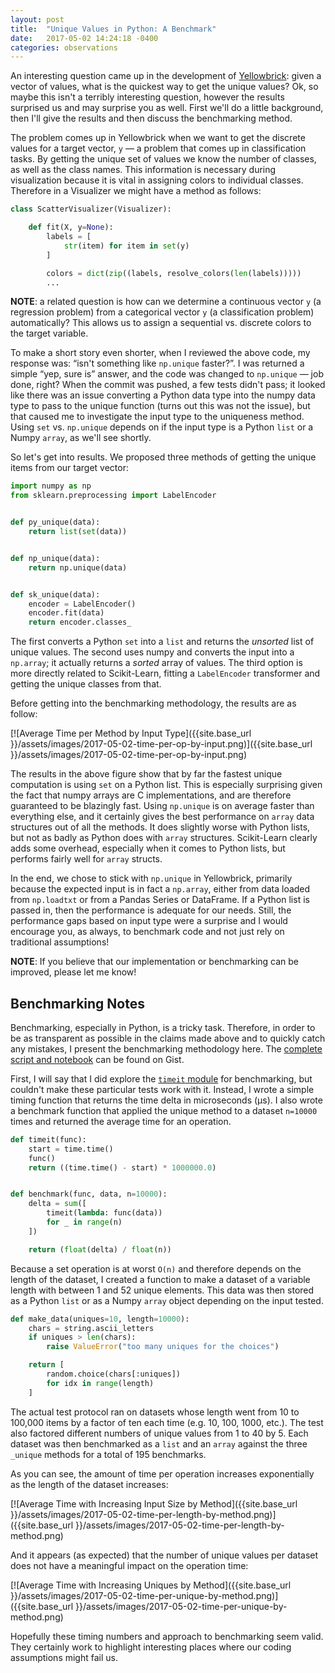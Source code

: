 ```yaml
---
layout: post
title:  "Unique Values in Python: A Benchmark"
date:   2017-05-02 14:24:18 -0400
categories: observations
---
```


An interesting question came up in the development of [Yellowbrick](http://www.scikit-yb.org/): given a vector of values, what is the quickest way to get the unique values? Ok, so maybe this isn't a terribly interesting question, however the results surprised us and may surprise you as well. First we'll do a little background, then I'll give the results and then discuss the benchmarking method.

The problem comes up in Yellowbrick when we want to get the discrete values for a target vector, `y` &mdash; a problem that comes up in classification tasks. By getting the unique set of values we know the number of classes, as well as the class names. This information is necessary during visualization because it is vital in assigning colors to individual classes. Therefore in a Visualizer we might have a method as follows:

```python
class ScatterVisualizer(Visualizer):

    def fit(X, y=None):
        labels = [
            str(item) for item in set(y)
        ]

        colors = dict(zip((labels, resolve_colors(len(labels)))))
        ...
```

**NOTE**: a related question is how can we determine a continuous vector `y` (a regression problem) from a categorical vector `y` (a classification problem) automatically? This allows us to assign a sequential vs. discrete colors to the target variable.

To make a short story even shorter, when I reviewed the above code, my response was: &ldquo;isn't something like `np.unique` faster?&rdquo;. I was returned a simple &ldquo;yep, sure is&rdquo; answer, and the code was changed to `np.unique` &mdash; job done, right? When the commit was pushed, a few tests didn't pass; it looked like there was an issue converting a Python data type into the numpy data type to pass to the unique function (turns out this was not the issue), but that caused me to investigate the input type to the uniqueness method. Using `set` vs. `np.unique` depends on if the input type is a Python `list` or a Numpy `array`, as we'll see shortly.  

So let's get into results. We proposed three methods of getting the unique items from our target vector:

```python
import numpy as np
from sklearn.preprocessing import LabelEncoder


def py_unique(data):
    return list(set(data))


def np_unique(data):
    return np.unique(data)


def sk_unique(data):
    encoder = LabelEncoder()
    encoder.fit(data)
    return encoder.classes_
```

The first converts a Python `set` into a `list` and returns the _unsorted_ list of unique values. The second uses numpy and converts the input into a `np.array`; it actually returns a _sorted_ array of values. The third option is more directly related to Scikit-Learn, fitting a `LabelEncoder` transformer and getting the unique classes from that.

Before getting into the benchmarking methodology, the results are as follow:

[![Average Time per Method by Input Type]({{site.base_url }}/assets/images/2017-05-02-time-per-op-by-input.png)]({{site.base_url }}/assets/images/2017-05-02-time-per-op-by-input.png)

The results in the above figure show that by far the fastest unique computation is using `set` on a Python list. This is especially surprising given the fact that numpy arrays are C implementations, and are therefore guaranteed to be blazingly fast. Using `np.unique` is on average faster than everything else, and it certainly gives the best performance on `array` data structures out of all the methods. It does slightly worse with Python lists, but not as badly as Python does with `array` structures. Scikit-Learn clearly adds some overhead, especially when it comes to Python lists, but performs fairly well for `array` structs.

In the end, we chose to stick with `np.unique` in Yellowbrick, primarily because the expected input is in fact a `np.array`, either from data loaded from `np.loadtxt` or from a Pandas Series or DataFrame. If a Python list is passed in, then the performance is adequate for our needs. Still, the performance gaps based on input type were a surprise and I would encourage you, as always, to benchmark code and not just rely on traditional assumptions!

**NOTE**: If you believe that our implementation or benchmarking can be improved, please let me know!

## Benchmarking Notes

Benchmarking, especially in Python, is a tricky task. Therefore, in order to be as transparent as possible in the claims made above and to quickly catch any mistakes, I present the benchmarking methodology here. The [complete script and notebook](https://gist.github.com/bbengfort/bed86721ecb20fd96269606c05741851) can be found on Gist.

First, I will say that I did explore the [`timeit` module](https://docs.python.org/3.5/library/timeit.html) for benchmarking, but couldn't make these particular tests work with it. Instead, I wrote a simple timing function that returns the time delta in microseconds (μs). I also wrote a benchmark function that applied the unique method to a dataset `n=10000` times and returned the average time for an operation.

```python
def timeit(func):
    start = time.time()
    func()
    return ((time.time() - start) * 1000000.0)


def benchmark(func, data, n=10000):
    delta = sum([
        timeit(lambda: func(data))
        for _ in range(n)
    ])

    return (float(delta) / float(n))
```

Because a set operation is at worst `O(n)` and therefore depends on the length of the dataset, I created a function to make a dataset of a variable length with between 1 and 52 unique elements. This data was then stored as a Python `list` or as a Numpy `array` object depending on the input tested.

```python
def make_data(uniques=10, length=10000):
    chars = string.ascii_letters
    if uniques > len(chars):
        raise ValueError("too many uniques for the choices")

    return [
        random.choice(chars[:uniques])
        for idx in range(length)
    ]
```

The actual test protocol ran on datasets whose length went from 10 to 100,000 items by a factor of ten each time (e.g. 10, 100, 1000, etc.). The test also factored different numbers of unique values from 1 to 40 by 5. Each dataset was then benchmarked as a `list` and an `array` against the three `_unique` methods for a total of 195 benchmarks.

As you can see, the amount of time per operation increases exponentially as the length of the dataset increases:

[![Average Time with Increasing Input Size by Method]({{site.base_url }}/assets/images/2017-05-02-time-per-length-by-method.png)]({{site.base_url }}/assets/images/2017-05-02-time-per-length-by-method.png)

And it appears (as expected) that the number of unique values per dataset does not have a meaningful impact on the operation time:

[![Average Time with Increasing Uniques by Method]({{site.base_url }}/assets/images/2017-05-02-time-per-unique-by-method.png)]({{site.base_url }}/assets/images/2017-05-02-time-per-unique-by-method.png)

Hopefully these timing numbers and approach to benchmarking seem valid. They certainly work to highlight interesting places where our coding assumptions might fail us. 

